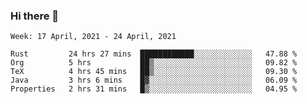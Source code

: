### Hi there 👋

<!--START_SECTION:waka-->
```text
Week: 17 April, 2021 - 24 April, 2021

Rust         24 hrs 27 mins  ████████████░░░░░░░░░░░░░   47.88 % 
Org          5 hrs           ██▒░░░░░░░░░░░░░░░░░░░░░░   09.82 % 
TeX          4 hrs 45 mins   ██▒░░░░░░░░░░░░░░░░░░░░░░   09.30 % 
Java         3 hrs 6 mins    █▓░░░░░░░░░░░░░░░░░░░░░░░   06.09 % 
Properties   2 hrs 31 mins   █▒░░░░░░░░░░░░░░░░░░░░░░░   04.95 % 
```
<!--END_SECTION:waka-->

<!--
**yqmmm/yqmmm** is a ✨ _special_ ✨ repository because its `README.md` (this file) appears on your GitHub profile.

Here are some ideas to get you started:

- 🔭 I’m currently working on ...
- 🌱 I’m currently learning ...
- 👯 I’m looking to collaborate on ...
- 🤔 I’m looking for help with ...
- 💬 Ask me about ...
- 📫 How to reach me: ...
- 😄 Pronouns: ...
- ⚡ Fun fact: ...
-->
